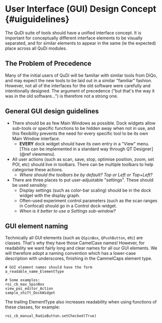 # User Interface (GUI) Design Concept {#uiguidelines}

The QuDi suite of tools should have a unified interface concept.  It is important for conceptually different interface elements to be visually separated, and for similar elements to appear in the same (ie the expected) place across all QuDi modules.

## The Problem of Precedence

Many of the initial users of QuDi will be familiar with similar tools from DiQo, and may expect the new tools to be laid out in a similar "familiar" fashion.  However, not all of the interfaces for the old software were carefully and intentionally designed.  The argument of precedence ("but that's the way it was in the old software...") is therefore not a strong one.

## General GUI design guidelines

* There should be as few Main Windows as possible.  Dock widgets allow sub-tools or specific functions to be hidden away when not in use, and this flexibility prevents the need for every specific tool to be its own Main Window interface.
  * **EVERY** dock widget should have its own entry in a "View" menu. [This can be implemented in a standard way through QT Designer](@ref viewmenu).
* All user actions (such as scan, save, stop, optimise position, zoom, set POI, etc) should live in toolbars.  There can be multiple toolbars to help categorise these actions.
  * _Where should the toolbars be by default?  Top or Left or Top+Left?_
* There are three places to put user-adjustable "settings".  These should be used sensibly:
  * Display settings (such as color-bar scaling) should be in the dock widget with the display graph.
  * Often-used experiment control parameters (such as the scan ranges in Confocal) should go in a Control dock-widget.
  * _When is it better to use a Settings sub-window?_

## GUI element naming

Technically all GUI elements (such as `QSpinBox`, `QPushButton`, etc) are classes.  That's why they have those CamelCase names!  However, for readability we want fairly long and clear names for all our GUI elements.  We will therefore adopt a naming convention which has a lower-case description with underscores, finishing in the CammelCaps element type.

~~~~~~~~~~~~~{.py}
# GUI element names should have the form 
a_readable_name_ElementType

# Some examples:
roi_cb_max_SpinBox
view_poi_editor_Action
sample_shift_DockWidget
~~~~~~~~~~~~~

The trailing ElementType also increases readability when using functions of these classes, for example:

~~~~~~~~~~~~~{.py}
roi_cb_manual_RadioButton.setChecked(True)
~~~~~~~~~~~~~
